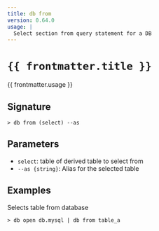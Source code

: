 ```yaml
---
title: db from
version: 0.64.0
usage: |
  Select section from query statement for a DB
---
```


<script>
  import { usePageFrontmatter } from '@vuepress/client';
  export default { computed: { frontmatter() { return usePageFrontmatter().value; } } }
</script>

# <code>{{ frontmatter.title }}</code>

<div style='white-space: pre-wrap;'>{{ frontmatter.usage }}</div>

## Signature

```> db from (select) --as```

## Parameters

 -  `select`: table of derived table to select from
 -  `--as {string}`: Alias for the selected table

## Examples

Selects table from database
```shell
> db open db.mysql | db from table_a
```
